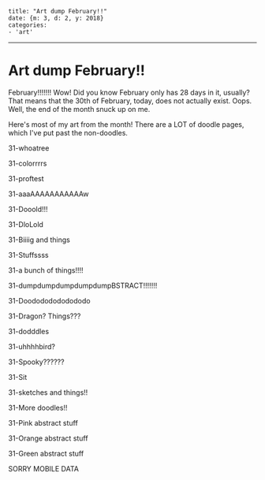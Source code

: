 
    title: "Art dump February!!"
    date: {m: 3, d: 2, y: 2018}
    categories:
    - 'art'

---

# Art dump February!!

February!!!!!!! Wow! Did you know February only has 28 days in it, usually? That means that the 30th of February, today, does not actually exist. Oops. Well, the end of the month snuck up on me.

Here's most of my art from the month! There are a LOT of doodle pages, which I've put past the non-doodles.

<art>31-whoatree</art>

<art>31-colorrrrs</art>

<art>31-proftest</art>

<art>31-aaaAAAAAAAAAAAw</art>

<art>31-Dooold!!!</art>

<art>31-DloLold</art>

<art>31-Biiiig and things</art>

<art>31-Stuffssss</art>

<art>31-a bunch of things!!!!</art>

<art>31-dumpdumpdumpdumpdumpBSTRACT!!!!!!!</art>

<art>31-Doodododododododo</art>

<art>31-Dragon? Things???</art>

<art>31-dodddles</art>

<art>31-uhhhhbird?</art>

<art>31-Spooky??????</art>

<art>31-Sit</art>

<art>31-sketches and things!!</art>

<art>31-More doodles!!</art>

<art>31-Pink abstract stuff</art>

<art>31-Orange abstract stuff</art>

<art>31-Green abstract stuff</art>

SORRY MOBILE DATA
